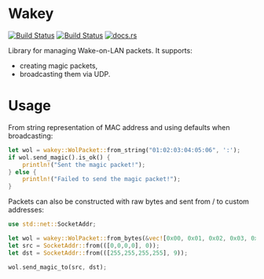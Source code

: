 # Wakey
[![Build Status](https://travis-ci.com/LesnyRumcajs/wakey.svg?branch=master)](https://travis-ci.com/LesnyRumcajs/wakey)
[![Build Status](http://meritbadge.herokuapp.com/wakey)](https://crates.io/crates/wakey/)
[![docs.rs](https://img.shields.io/badge/api-rustdoc-blue.svg)](https://docs.rs/wakey)

Library for managing Wake-on-LAN packets. It supports:
* creating magic packets,
* broadcasting them via UDP.

# Usage

From string representation of MAC address and using defaults when broadcasting:
```rust
let wol = wakey::WolPacket::from_string("01:02:03:04:05:06", ':');
if wol.send_magic().is_ok() {
    println!("Sent the magic packet!");
} else {
    println!("Failed to send the magic packet!");
}
```

Packets can also be constructed with raw bytes and sent from / to custom addresses:
```rust
use std::net::SocketAddr;

let wol = wakey::WolPacket::from_bytes(&vec![0x00, 0x01, 0x02, 0x03, 0x04, 0x05]);
let src = SocketAddr::from(([0,0,0,0], 0));
let dst = SocketAddr::from(([255,255,255,255], 9));

wol.send_magic_to(src, dst);
```
